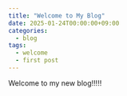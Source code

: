 ```yaml
---
title: "Welcome to My Blog"
date: 2025-01-24T00:00:00+09:00
categories:
  - blog
tags:
  - welcome
  - first post
---
```


Welcome to my new blog!!!!!
